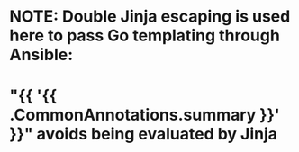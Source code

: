 # NOTE: Double Jinja escaping is used here to pass Go templating through Ansible:
# "{{ '{{ .CommonAnnotations.summary }}' }}" avoids being evaluated by Jinja


